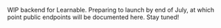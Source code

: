 WIP backend for Learnable. Preparing to launch by end of July, at which point public endpoints will be documented here. Stay tuned!

